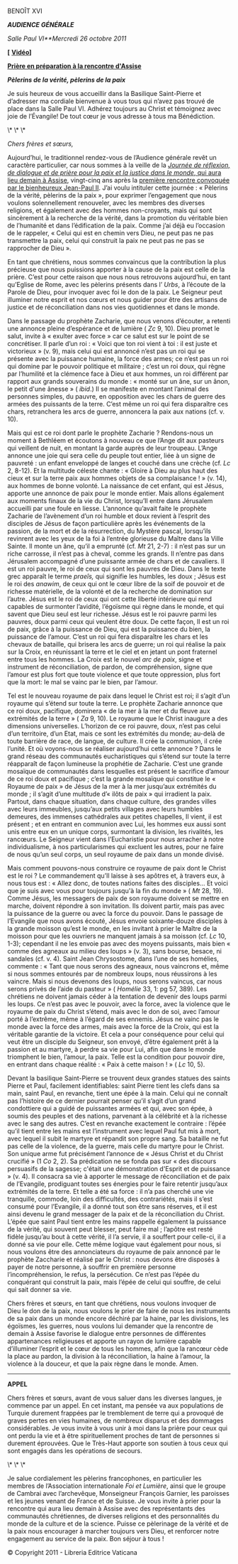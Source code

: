 BENOÎT XVI

***AUDIENCE GÉNÉRALE***

*Salle Paul VI**Mercredi 26 octobre 2011*

**\[** **[Vidéo](http://player.rv.va/vaticanplayer.asp?language=it&tic=VA_2DCWPZJ4)\]**

****[Prière en préparation à la rencontre d'Assise](http://www.vatican.va/news_services/liturgy/libretti/2011/20111026_preghiera_assisi.pdf)****

***Pèlerins de la vérité, pèlerins de la paix***

Je suis heureux de vous accueillir dans la Basilique Saint-Pierre et d’adresser ma cordiale bienvenue à vous tous qui n’avez pas trouvé de place dans la Salle Paul VI. Adhérez toujours au Christ et témoignez avec joie de l’Évangile! De tout cœur je vous adresse à tous ma Bénédiction.

\\* \\* \\*

*Chers frères et sœurs,*

Aujourd’hui, le traditionnel rendez-vous de l’Audience générale revêt un caractère particulier, car nous sommes à la veille de la [*Journée de réflexion, de dialogue et de prière pour la paix et la justice dans le monde*, qui aura lieu demain à Assise](/content/benedict-xvi/fr/travels/2011/index_assisi.html), vingt-cinq ans après la [première rencontre convoquée par le bienheureux Jean-Paul II](/content/john-paul-ii/fr/travels/sub_index1986/trav_perugia-assisi.html). J’ai voulu intituler cette journée : « Pèlerins de la vérité, pèlerins de la paix », pour exprimer l’engagement que nous voulons solennellement renouveler, avec les membres des diverses religions, et également avec des hommes non-croyants, mais qui sont sincèrement à la recherche de la vérité, dans la promotion du véritable bien de l’humanité et dans l’édification de la paix. Comme j’ai déjà eu l’occasion de le rappeler, « Celui qui est en chemin vers Dieu, ne peut pas ne pas transmettre la paix, celui qui construit la paix ne peut pas ne pas se rapprocher de Dieu ».

En tant que chrétiens, nous sommes convaincus que la contribution la plus précieuse que nous puissions apporter à la cause de la paix est celle de la prière. C’est pour cette raison que nous nous retrouvons aujourd’hui, en tant qu’Eglise de Rome, avec les pèlerins présents dans l’ *Urbs*, à l’écoute de la Parole de Dieu, pour invoquer avec foi le don de la paix. Le Seigneur peut illuminer notre esprit et nos cœurs et nous guider pour être des artisans de justice et de réconciliation dans nos vies quotidiennes et dans le monde.

Dans le passage du prophète Zacharie, que nous venons d’écouter, a retenti une annonce pleine d’espérance et de lumière ( *Zc* 9, 10). Dieu promet le salut, invite à « exulter avec force » car ce salut est sur le point de se concrétiser. Il parle d’un roi : « Voici que ton roi vient à toi : il est juste et victorieux » (v. 9), mais celui qui est annoncé n’est pas un roi qui se présente avec la puissance humaine, la force des armes; ce n’est pas un roi qui domine par le pouvoir politique et militaire ; c’est un roi doux, qui règne par l’humilité et la clémence face à Dieu et aux hommes, un roi différent par rapport aux grands souverains du monde : « monté sur un âne, sur un ânon, le petit d'une ânesse » ( *ibid*.) Il se manifeste en montant l’animal des personnes simples, du pauvre, en opposition avec les chars de guerre des armées des puissants de la terre. C’est même un roi qui fera disparaître ces chars, retranchera les arcs de guerre, annoncera la paix aux nations (cf. v. 10).

Mais qui est ce roi dont parle le prophète Zacharie ? Rendons-nous un moment à Bethléem et écoutons à nouveau ce que l’Ange dit aux pasteurs qui veillent de nuit, en montant la garde auprès de leur troupeau. L’Ange annonce une joie qui sera celle du peuple tout entier, liée à un signe de pauvreté : un enfant enveloppé de langes et couché dans une crèche (cf. *Lc* 2, 8-12). Et la multitude céleste chante : « Gloire à Dieu au plus haut des cieux et sur la terre paix aux hommes objets de sa complaisance ! » (v. 14), aux hommes de bonne volonté. La naissance de cet enfant, qui est Jésus, apporte une annonce de paix pour le monde entier. Mais allons également aux moments finaux de la vie du Christ, lorsqu’Il entre dans Jérusalem accueilli par une foule en liesse. L’annonce qu’avait faite le prophète Zacharie de l’avènement d’un roi humble et doux revient à l’esprit des disciples de Jésus de façon particulière après les événements de la passion, de la mort et de la résurrection, du Mystère pascal, lorsqu’ils revinrent avec les yeux de la foi à l’entrée glorieuse du Maître dans la Ville Sainte. Il monte un âne, qu’il a emprunté (cf. *Mt* 21, 2-7) : il n’est pas sur un riche carrosse, il n’est pas à cheval, comme les grands. Il n’entre pas dans Jérusalem accompagné d’une puissante armée de chars et de cavaliers. Il est un roi pauvre, le roi de ceux qui sont les pauvres de Dieu. Dans le texte grec apparaît le terme *praeîs,* qui signifie les humbles, les doux ; Jésus est le roi des *anawim*, de ceux qui ont le cœur libre de la soif de pouvoir et de richesse matérielle, de la volonté et de la recherche de domination sur l’autre. Jésus est le roi de ceux qui ont cette liberté intérieure qui rend capables de surmonter l’avidité, l’égoïsme qui règne dans le monde, et qui savent que Dieu seul est leur richesse. Jésus est le roi pauvre parmi les pauvres, doux parmi ceux qui veulent être doux. De cette façon, Il est un roi de paix, grâce à la puissance de Dieu, qui est la puissance du bien, la puissance de l’amour. C’est un roi qui fera disparaître les chars et les chevaux de bataille, qui brisera les arcs de guerre; un roi qui réalise la paix sur la Croix, en réunissant la terre et le ciel et en jetant un pont fraternel entre tous les hommes. La Croix est le nouvel *arc de paix*, signe et instrument de réconciliation, de pardon, de compréhension, signe que l’amour est plus fort que toute violence et que toute oppression, plus fort que la mort: le mal se vainc par le bien, par l’amour.

Tel est le nouveau royaume de paix dans lequel le Christ est roi; il s’agit d’un royaume qui s’étend sur toute la terre. Le prophète Zacharie annonce que ce roi doux, pacifique, dominera « de la mer à la mer et du fleuve aux extrémités de la terre » ( *Za* 9, 10). Le royaume que le Christ inaugure a des dimensions universelles. L’horizon de ce roi pauvre, doux, n’est pas celui d’un territoire, d’un Etat, mais ce sont les extrémités du monde; au-delà de toute barrière de race, de langue, de culture. Il crée la communion, il crée l’unité. Et où voyons-nous se réaliser aujourd’hui cette annonce ? Dans le grand réseau des communautés eucharistiques qui s’étend sur toute la terre réapparaît de façon lumineuse la prophétie de Zacharie. C’est une grande mosaïque de communautés dans lesquelles est présent le sacrifice d’amour de ce roi doux et pacifique ; c’est la grande mosaïque qui constitue le « Royaume de paix » de Jésus de la mer à la mer jusqu’aux extrémités du monde ; il s’agit d’une multitude d’« ilôts de paix » qui irradient la paix. Partout, dans chaque situation, dans chaque culture, des grandes villes avec leurs immeubles, jusqu’aux petits villages avec leurs humbles demeures, des immenses cathédrales aux petites chapelles, Il vient, il est présent ; et en entrant en communion avec Lui, les hommes eux aussi sont unis entre eux en un unique corps, surmontant la division, les rivalités, les rancœurs. Le Seigneur vient dans l’Eucharistie pour nous arracher à notre individualisme, à nos particularismes qui excluent les autres, pour ne faire de nous qu’un seul corps, un seul royaume de paix dans un monde divisé.

Mais comment pouvons-nous construire ce royaume de paix dont le Christ est le roi ? Le commandement qu’Il laisse à ses apôtres et, à travers eux, à nous tous est : « Allez donc, de toutes nations faites des disciples... Et voici que je suis avec vous pour toujours jusqu'à la fin du monde » ( *Mt* 28, 19). Comme Jésus, les messagers de paix de son royaume doivent se mettre en marche, doivent répondre à son invitation. Ils doivent partir, mais pas avec la puissance de la guerre ou avec la force du pouvoir. Dans le passage de l’Evangile que nous avons écouté, Jésus envoie soixante-douze disciples à la grande moisson qu’est le monde, en les invitant à prier le Maître de la moisson pour que les ouvriers ne manquent jamais à sa moisson (cf. *Lc* 10, 1-3); cependant il ne les envoie pas avec des moyens puissants, mais bien « comme des agneaux au milieu des loups » (v. 3), sans bourse, besace, ni sandales (cf. v. 4). Saint Jean Chrysostome, dans l’une de ses homélies, commente : « Tant que nous serons des agneaux, nous vaincrons et, même si nous sommes entourés par de nombreux loups, nous réussirons à les vaincre. Mais si nous devenons des loups, nous serons vaincus, car nous serons privés de l’aide du pasteur » ( *Homélie* 33, 1: pg 57, 389). Les chrétiens ne doivent jamais céder à la tentation de devenir des loups parmi les loups. Ce n’est pas avec le pouvoir, avec la force, avec la violence que le royaume de paix du Christ s’étend, mais avec le don de soi, avec l’amour porté à l’extrême, même à l’égard de ses ennemis. Jésus ne vainc pas le monde avec la force des armes, mais avec la force de la Croix, qui est la véritable garantie de la victoire. Et cela a pour conséquence pour celui qui veut être un disciple du Seigneur, son envoyé, d’être également prêt à la passion et au martyre, à perdre sa vie pour Lui, afin que dans le monde triomphent le bien, l’amour, la paix. Telle est la condition pour pouvoir dire, en entrant dans chaque réalité : « Paix à cette maison ! » ( *Lc* 10, 5).

Devant la basilique Saint-Pierre se trouvent deux grandes statues des saints Pierre et Paul, facilement identifiables: saint Pierre tient les clefs dans sa main, saint Paul, en revanche, tient une épée à la main. Celui qui ne connaît pas l’histoire de ce dernier pourrait penser qu’il s’agit d’un grand condottiere qui a guidé de puissantes armées et qui, avec son épée, à soumis des peuples et des nations, parvenant à la célébrité et à la richesse avec le sang des autres. C’est en revanche exactement le contraire : l’épée qu’il tient entre les mains est l’instrument avec lequel Paul fut mis à mort, avec lequel il subit le martyre et répandit son propre sang. Sa bataille ne fut pas celle de la violence, de la guerre, mais celle du martyre pour le Christ. Son unique arme fut précisément l’annonce de « Jésus Christ et du Christ crucifié » (1 *Co* 2, 2). Sa prédication ne se fonda pas sur « des discours persuasifs de la sagesse; c'était une démonstration d'Esprit et de puissance » (v. 4). Il consacra sa vie à apporter le message de réconciliation et de paix de l’Evangile, prodiguant toutes ses énergies pour le faire retentir jusqu’aux extrémités de la terre. Et telle a été sa force : il n’a pas cherché une vie tranquille, commode, loin des difficultés, des contrariétés, mais il s’est consumé pour l’Evangile, il a donné tout son être sans réserves, et il est ainsi devenu le grand messager de la paix et de la réconciliation du Christ. L’épée que saint Paul tient entre les mains rappelle également la puissance de la vérité, qui souvent peut blesser, peut faire mal ; l’apôtre est resté fidèle jusqu’au bout à cette vérité, il l’a servie, il a souffert pour celle-ci, il a donné sa vie pour elle. Cette même logique vaut également pour nous, si nous voulons être des annonciateurs du royaume de paix annoncé par le prophète Zaccharie et réalisé par le Christ : nous devons être disposés à payer de notre personne, à souffrir en première personne l’incompréhension, le refus, la persécution. Ce n’est pas l’épée du conquérant qui construit la paix, mais l’épée de celui qui souffre, de celui qui sait donner sa vie.

Chers frères et sœurs, en tant que chrétiens, nous voulons invoquer de Dieu le don de la paix, nous voulons le prier de faire de nous les instruments de sa paix dans un monde encore déchiré par la haine, par les divisions, les égoïsmes, les guerres, nous voulons lui demander que la rencontre de demain à Assise favorise le dialogue entre personnes de différentes appartenances religieuses et apporte un rayon de lumière capable d’illuminer l’esprit et le cœur de tous les hommes, afin que la rancœur cède la place au pardon, la division à la réconciliation, la haine à l’amour, la violence à la douceur, et que la paix règne dans le monde. Amen.

* * *

**APPEL**

Chers frères et sœurs, avant de vous saluer dans les diverses langues, je commence par un appel. En cet instant, ma pensée va aux populations de Turquie durement frappées par le tremblement de terre qui a provoqué de graves pertes en vies humaines, de nombreux disparus et des dommages considérables. Je vous invite à vous unir à moi dans la prière pour ceux qui ont perdu la vie et à être spirituellement proches de tant de personnes si durement éprouvées. Que le Très-Haut apporte son soutien à tous ceux qui sont engagés dans les opérations de secours.

\\* \\* \\*

Je salue cordialement les pèlerins francophones, en particulier les membres de l’Association internationale *Foi et Lumière*, ainsi que le groupe de Cambrai avec l’archevêque, Monseigneur François Garnier, les paroisses et les jeunes venant de France et de Suisse. Je vous invite à prier pour la rencontre qui aura lieu demain à Assise avec des représentants des communautés chrétiennes, de diverses religions et des personnalités du monde de la culture et de la science. Puisse ce pèlerinage de la vérité et de la paix nous encourager à marcher toujours vers Dieu, et renforcer notre engagement au service de la paix. Bon séjour à tous !

© Copyright 2011 - Libreria Editrice Vaticana